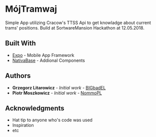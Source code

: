 # MójTramwaj

Simple App utilizing Cracow's TTSS Api to get knowladge about current trams' positions.
Build at SortwareMansion Hackathon at 12.05.2018.

## Built With

* [Expo](https://expo.io/) - Mobile App Framework
* [NativaBase](https://nativebase.io/) - Addional Components

## Authors

* **Grzegorz Litarowicz** - *Initial work* - [BIGbadEL](https://github.com/BIGbadEL)
* **Piotr Moszkowicz** - *Initial work* - [NommoPL](https://github.com/NommoPL)

## Acknowledgments

* Hat tip to anyone who's code was used
* Inspiration
* etc
